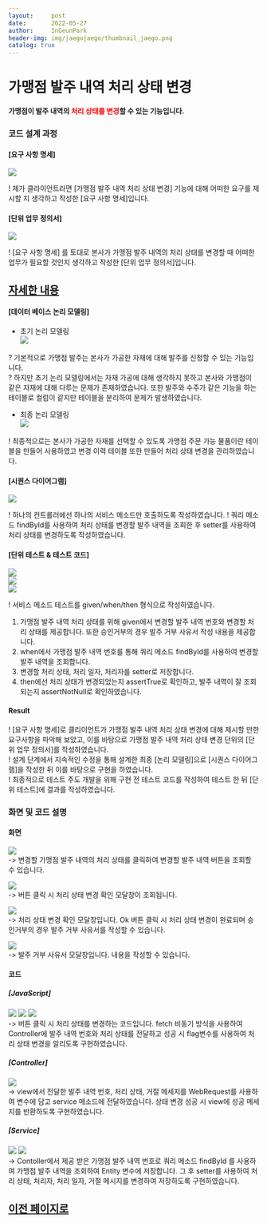 ```yaml
---
layout:     post
date:       2022-05-27
author:     InGeunPark
header-img: img/jaegojaego/thumbnail_jaego.png
catalog: true
---
```


# 가맹점 발주 내역 처리 상태 변경

<p style="font-weight:bold">가맹점이 발주 내역의 <font style="color: red;">처리 상태를 변경</font>할 수 있는 기능입니다. </p>

### 코드 설계 과정

#### [요구 사항 명세]
<img src="../../../../img/jaegojaego/franchiseOrderModifyStatus/franchise-order-modify-status_1.png"> <br>

! 제가 클라이언트라면 [가맹점 발주 내역 처리 상태 변경] 기능에 대해 어떠한 요구를 제시할 지 생각하고 작성한 [요구 사항 명세]입니다.

#### [단위 업무 정의서] 

<img src="../../../../img/jaegojaego/franchiseOrderModifyStatus/franchise-order-modify-status_2.png"> <br>

! [요구 사항 명세] 를 토대로 본사가 가맹점 발주 내역의 처리 상태를 변경할 때 어떠한 업무가 필요할 것인지 생각하고 작성한 [단위 업무 정의서]입니다.

## [자세한 내용](https://www.notion.so/912b85f8f7f645b6859401cccae0124b)

#### [데이터 베이스 논리 모델링]
- 초기 논리 모델링 <br>
<img src="../../../../img/jaegojaego/franchiseOrderList/franchise-order-list_3.png"> <br>

? 기본적으로 가맹점 발주는 본사가 가공한 자재에 대해 발주를 신청할 수 있는 기능입니다. <br>
? 하지만 초기 논리 모델링에서는 자재 가공에 대해 생각하지 못하고 본사와 가맹점이 같은 자재에 대해 다루는 문제가 존재하였습니다. 또한 발주와 수주가 같은 기능을 하는 테이블로
컬럼이 같지만 테이블을 분리하여 문제가 발생하였습니다.

- 최종 논리 모델링 <br>
<img src="../../../../img/jaegojaego/franchiseOrderList/franchise-order-list_4.png"> <br>

! 최종적으로는 본사가 가공한 자재를 선택할 수 있도록 가맹점 주문 가능 물품이란 테이블을 만들어 사용하였고 변경 이력 테이블 또한 만들어 처리 상태 변경을 관리하였습니다.

#### [시퀀스 다이어그램]

<img src="../../../../img/jaegojaego/franchiseOrderModifyStatus/franchise-order-modify-status_3.png"><br>

! 하나의 컨트롤러에선 하나의 서비스 메소드만 호출하도록 작성하였습니다.
! 쿼리 메소드 findById를 사용하여 처리 상태를 변경할 발주 내역을 조회한 후 setter를 사용하여 처리 상태를 변경하도록 작성하였습니다.

#### [단위 테스트 & 테스트 코드]

<img src="../../../../img/jaegojaego/franchiseOrderModifyStatus/franchise-order-modify-status_4.png"> <br>
<img src="../../../../img/jaegojaego/franchiseOrderModifyStatus/franchise-order-modify-status_5.png"> <br>
<img src="../../../../img/jaegojaego/franchiseOrderModifyStatus/franchise-order-modify-status_6.png"> <br>

! 서비스 메소드 테스트를 given/when/then 형식으로 작성하였습니다. <br>
 1. 가맹점 발주 내역 처리 상태를 위해 given에서 변경할 발주 내역 번호와 변경할 처리 상태를 제공합니다. 또한 승인거부의 경우 발주 거부 사유서 작성 내용을 제공합니다.
 2. when에서 가맹점 발주 내역 번호를 통해 쿼리 메소드 findById를 사용하여 변경할 발주 내역을 조회합니다.
 3. 변경할 처리 상태, 처리 일자, 처리자를 setter로 저장합니다. 
 4. then에선 처리 상태가 변경되었는지 assertTrue로 확인하고, 발주 내역이 잘 조회되는지 assertNotNull로 확인하였습니다.

#### Result
! [요구 사항 명세]로 클리이언트가 가맹점 발주 내역 처리 상태 변경에 대해 제시할 만한 요구사항을 파악해 보았고, 이를 바탕으로 가맹점 발주 내역 처리 상태 변경 단위의  [단위 업무 정의서]를 작성하였습니다.  <br>
! 설계 단계에서 지속적인 수정을 통해 설계한 최종 [논리 모델링]으로  [시퀀스 다이어그램]을 작성한 뒤 이를 바탕으로 구현을 하였습니다. <br>
! 최종적으로 테스트 주도 개발을 위해 구현 전 테스트 코드를 작성하여 테스트 한 뒤 [단위 테스트]에 결과를 작성하였습니다. 

### 화면 및 코드 설명

#### 화면
<img src="../../../../img/jaegojaego/franchiseOrderModifyStatus/franchise-order-modify-status_7.png"> <br>
-> 변경할 가맹점 발주 내역의 처리 상태를 클릭하여 변경할 발주 내역 버튼을 조회할 수 있습니다. <br>

<img src="../../../../img/jaegojaego/franchiseOrderModifyStatus/franchise-order-modify-status_8.png"> <br>
-> 버튼 클릭 시 처리 상태 변경 확인 모달창이 조회됩니다.

<img src="../../../../img/jaegojaego/franchiseOrderModifyStatus/franchise-order-modify-status_9.png"> <br>
-> 처리 상태 변경 확인 모달창입니다. Ok 버튼 클릭 시 처리 상태 변경이 완료되며 승인거부의 경우 발주 거부 사유서를 작성할 수 있습니다.

<img src="../../../../img/jaegojaego/franchiseOrderModifyStatus/franchise-order-modify-status_10.png"> <br>
-> 발주 거부 사유서 모달창입니다. 내용을 작성할 수 있습니다.

#### 코드

##### [JavaScript]
<img src="../../../../img/jaegojaego/franchiseOrderModifyStatus/franchise-order-modify-status_11.png">
<img src="../../../../img/jaegojaego/franchiseOrderModifyStatus/franchise-order-modify-status_12.png">
<img src="../../../../img/jaegojaego/franchiseOrderModifyStatus/franchise-order-modify-status_13.png"><br>
-> 버튼 클릭 시 처리 상태를 변경하는 코드입니다. fetch 비동기 방식을 사용하여 Controller에 발주 내역 번호와 처리 상태를 전달하고 성공 시 flag변수를 사용하여 처리 상태 변경을 알리도록 구현하였습니다. <br>

##### [Controller]
<img src="../../../../img/jaegojaego/franchiseOrderModifyStatus/franchise-order-modify-status_14.png"> <br>
-> view에서 전달한 발주 내역 번호, 처리 상태, 거절 메세지를 WebRequest를 사용하여 변수에 담고 service 메소드에 전달하였습니다. 상태 변경 성공 시 view에 성공 메세지를 반환하도록 구현하였습니다.

##### [Service]
<img src="../../../../img/jaegojaego/franchiseOrderModifyStatus/franchise-order-modify-status_15.png">
<img src="../../../../img/jaegojaego/franchiseOrderModifyStatus/franchise-order-modify-status_16.png"><br>
-> Contoller에서 제공 받은 가맹점 발주 내역 번호로 쿼리 메소드 findById 를 사용하여 가맹점 발주 내역을 조회하여 Entity 변수에 저장합니다. 
그 후 setter를 사용하여 처리 상태, 처리자, 처리 일자, 거절 메시지를 변경하여 저장하도록 구현하였습니다.

## [이전 페이지로](https://ingeunpark.github.io/2022/05/27/jaegojaego/#list)



